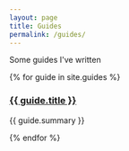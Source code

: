 ```yaml
---
layout: page
title: Guides
permalink: /guides/
---
```


<p>Some guides I've written</p>

{% for guide in site.guides %}
  <h3>
    <a href="{{ guide.url }}">
      {{ guide.title }}
    </a>
  </h3>
  <p>
    {{ guide.summary }}
  </p>
{% endfor %}